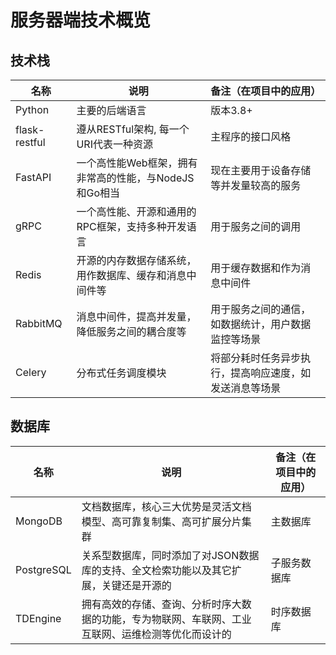 # 服务器端技术概览  

## 技术栈

| 名称          | 说明                                                   | 备注（在项目中的应用）                                 |
| ------------- | ------------------------------------------------------ | ------------------------------------------------------ |
| Python        | 主要的后端语言                                         | 版本3.8+                                               |
| flask-restful | 遵从RESTful架构, 每一个URI代表一种资源                 | 主程序的接口风格                                       |
| FastAPI       | 一个高性能Web框架，拥有非常高的性能，与NodeJS和Go相当  | 现在主要用于设备存储等并发量较高的服务                 |
| gRPC          | 一个高性能、开源和通用的RPC框架，支持多种开发语言      | 用于服务之间的调用                                     |
| Redis         | 开源的内存数据存储系统，用作数据库、缓存和消息中间件等 | 用于缓存数据和作为消息中间件                           |
| RabbitMQ      | 消息中间件，提高并发量，降低服务之间的耦合度等         | 用于服务之间的通信，如数据统计，用户数据监控等场景     |
| Celery        | 分布式任务调度模块                                     | 将部分耗时任务异步执行，提高响应速度，如发送消息等场景 |



## 数据库

| 名称       | 说明                                                         | 备注（在项目中的应用） |
| ---------- | ------------------------------------------------------------ | ---------------------- |
| MongoDB    | 文档数据库，核心三大优势是灵活文档模型、高可靠复制集、高可扩展分片集群 | 主数据库               |
| PostgreSQL | 关系型数据库，同时添加了对JSON数据库的支持、全文检索功能以及其它扩展，关键还是开源的 | 子服务数据库           |
| TDEngine   | 拥有高效的存储、查询、分析时序大数据的功能，专为物联网、车联网、工业互联网、运维检测等优化而设计的 | 时序数据库             |